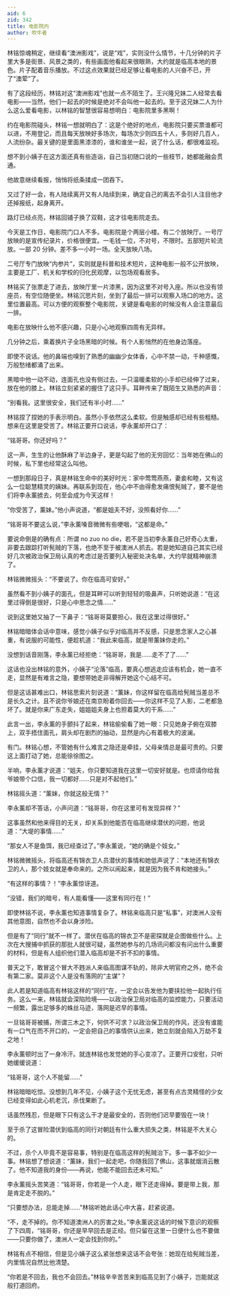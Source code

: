 ```yaml
---
aid: 6
zid: 342
title: 电影院内
author: 吹牛者
---
```


林铭惊魂稍定，继续看“澳洲影戏”，说是“戏”，实则没什么情节，十几分钟的片子里大多是街景、风景之类的，有些画面他看起来很眼熟，大约就是临高本地的景色。片子配着音乐播放。不过这点效果就已经足够让看电影的人兴奋不已，开了“澳荤”了。

有了这段经历，林铭对这“澳洲影戏”也就一点不陌生了。王兴隆兄妹二人经常去看电影——当然，他们一起去的时候是绝对不会叫他一起去的。至于这兄妹二人为什么这么爱看电影，以林铭的智慧很容易想明白：电影院里多黑啊！

约在电影院碰头，林铭一想就明白了：这是个绝好的地点，电影院只要买票谁都可以进，不用登记，而且每天放映好多场次，每场次少则四五十人，多则好几百人，人流纷杂。最关键的是里面黑漆漆的，谁和谁坐一起，说了什么话，都很难监视。

想不到小姨子在这方面还真有些造诣，自己当初随口说的一些枝节，她都能融会贯通。

他故意继续看报，悄悄将纸条揉成一团吞下。

又过了好一会，有人陆续离开又有人陆续到来，确定自己的离去不会引人注目他才还掉报纸，起身离开。

路灯已经点亮，林铭回铺子换了双鞋，这才往电影院走去。

今天是工作日，电影院门口人不多。电影院是个两层小楼。有二个放映厅。一号厅放映的是宣传纪录片，价格很便宜。一毛钱一位，不对号，不限时。五部短片轮流放。一部 20 分钟。差不多一小时一场。全天放映八场。

二号厅专门放映“内参片”，实则就是科普和技术短片，这种电影一般不公开放映，主要是工厂、机关和学校的归化民观摩，以包场观看居多。

林铭买了张票走了进去，放映厅里一片漆黑，因为这里不对号入座。所以也没有领座员，有空位随便坐。林铭沉思片刻，坐到了最后一排可以观察入场口的地方。这里位置最高。可以方便的观察整个电影院，关键是看电影的时候没有人会注意最后一排。

电影在放映什么他不感兴趣，只是小心地观察四周有无异样。

几分钟之后，乘着换片子全场黑暗的时候。有个人影悄然的在他身边落座。

即使不说话。他的鼻端也嗅到了熟悉的幽幽少女体香，心中不禁一动，千种感慨，万般愁绪都涌了出来。

黑暗中他一动不动，连面孔也没有侧过去，一只温暖柔软的小手却已经伸了过来，放在他的膝上。林铭立刻紧紧的握住了这只手。耳畔传来了既陌生又熟悉的声音：

“别看我。这里很安全，我们还有半小时……”

林铭捏了捏她的手表示明白。虽然小手依然这么柔软。但是触感却已经有些粗糙。想来在这里是受苦了。林铭正要开口说话，李永薰却开口了：

“铭哥哥。你还好吗？”

这一声，生生的让他酥麻了半边身子，更是勾起了他的无穷回忆：当年她在佛山的时候，私下里也经常这么叫他。

一想到那段日子，真是林铭生命中的美好时光：家中莺莺燕燕，妻妾和睦，又有这么一位聪慧精灵的姨妹。再联系到现在，他心中不由得愈发痛恨髡贼了，要不是他们将李永薰掳去，何至会成为今天这样！

“你受苦了，薰妹。”他小声说道，“都是姐夫不好，没照看好你……”

“铭哥哥不要这么说，”李永薰嗓音微微有些哽咽，“这都是命。”

要说命倒是的确有点：所谓 no zuo no die，若不是当初李永薰自己好奇心太重，非要去跟踪打听髡贼的下落，也绝不至于被澳洲人抓去。若是她知道自己其实已经好几次被政治保卫局认真的考虑过是否要列入秘密处决名单，大约早就精神崩溃了。

林铭微微摇头：“不要说了。你在临高可安好。”

虽然看不到小姨子的面孔，但是耳畔可以听到轻轻的吸鼻声，只听她说道：“在这里过得倒是很好，只是心中思念之情……”

说到这里她又抽了一下鼻子：“铭哥哥莫要担心，我在这里过得很好。”

林铭暗暗体会话中意味，感觉小姨子似乎对临高并不反感，只是思念家人之心甚重，有说服的可能性，便趁机道：“我此来临高，就是带薰妹你走的。”

没想到话音刚落，李永薰已经拒绝：“铭哥哥，我是……走不了了……”

这话也没出林铭的意外，小姨子“沦落”临高，要真心想逃走应该有机会，她一直不走，显然是有难言之隐，要想带她走非得解开她这个心结不可。

但是这话甚难出口，林铭思索片刻说道：“薰妹，你这样留在临高给髡贼当差总不是长久之计。且不说你爷娘还在南京盼着你回去——你这样不见了人影，二老都急坏了。就是你来广东走失，姐姐姐夫身上也担着莫大的干系……”

此言一出，李永薰的手颤抖了起来，林铭偷偷看了她一眼：只见她身子俯在双膝上，双手捂住面孔，肩头却在剧烈的抽动，显然是内心有着极大的波澜。

有门。林铭心想，不管她有什么难言之隐还是牵挂，父母亲情总是最可贵的。只要这上面打动了她，总能徐徐图之。

半响，李永薰才说道：“姐夫，你只要知道我在这里一切安好就是。也烦请你给我爷娘带个口信，我一切都好……只是对不起他们。”

林铭摇头道：“薰妹，你就这般无情？”

李永薰却不答话，小声问道：“铭哥哥，你在这里可有发现异样？”

这事虽然和他来得目的无关，却关系到他能否在临高继续潜伏的问题，他说道：“大堤的事情……”

“那女人不是鱼饵，我已经查过了。”李永薰说，“她的确是个妓女。”

林铭微微摇头，将临高还有锦衣卫人员潜伏的事情和她低声说了：“本地还有锦衣卫的人，那个妓女就是奉命来的。之所以闹起来，就是因为我不肯和她接头。”

“有这样的事情？！”李永薰惊讶道。

“没错，我们的暗号，有人能看懂——这里有同行在！”

即使林铭不说，李永薰也知道事情复杂了。林铭来临高只是“私事”，对澳洲人没有其他意图，自然也不会以身涉险。

但是有了“同行”就不一样了。潜伏在临高的锦衣卫不是密探就是企图做些什么。上次在大搜捕中抓获的那批人就很可疑，虽然她参与的几场讯问都没有问出什么重要的材料，但是有人组织他们潜入临高却是不折不扣的事情。

普天之下，敢冒这个冒大不韪派人来临高图谋不轨的，除非大明官府之外，绝不会有第二家。莫非这个人是没有落网的“主谋”？

此人若是知道临高有林铭这样的“同行”在，一定会以告发他为要挟拉他一起执行任务。这么一来，林铭就会深陷险境——以政治保卫局对临高的监控能力，只要活动一频繁，露出足够多的蛛丝马迹，落网是迟早的事情。

一旦铭哥哥被捕，所谓三木之下，何供不可求？以政治保卫局的作风，还没有谁能有一口气在而不开口的，一定会把自己的事情供认出来，她立刻就会陷入万劫不复之地！

李永薰顿时出了一身冷汗。就连林铭也发觉她的手心变凉了。正要开口安慰，只听她缓缓说道：

“铭哥哥，这个人不能留……”

林铭暗暗吃惊。没想到几年不见，小姨子这个无忧无虑，甚至有点古灵精怪的少女已经变得如此心机老沉，杀伐果断了。

话虽然残忍，但是眼下只有这么干才是最安全的，否则他们迟早要毁在一块！

至于杀了这冒险潜伏到临高的同行对朝廷有什么重大损失之类，林铭是不大关心的。

不过，杀个人毕竟不是容易事，特别是在临高这样的髡贼治下。多一事不如少一事。林铭想了想说道：“薰妹，我们一起走吧，你随我回了佛山，这事就烟消云散了。他不知道我的身份——再说，他能不能回去还未可知。”

李永薰摇头苦笑道：“铭哥哥，你若是一个人走，眼下还走得掉。要是带上我，那是肯定走不脱的。”

“只要想办法，总能走掉……”林铭听她此话心中大喜，赶紧说道。

“不，走不掉的。你不知道澳洲人的厉害之处。”李永薰说这话的时候下意识的观察了下四周，“铭哥哥，你还是早早回去是正经。但只留在这里一日便什么也不要做——只要你做了，澳洲人一定会找到你的。”

林铭有点不相信，但是见小姨子这么紧张想来这话不会夸张：她现在给髡贼当差，内里情况自然比他清楚。

“你若是不回去，我也不会回去。”林铭辛辛苦苦来到临高见到了小姨子，岂能就这般打道回府。
